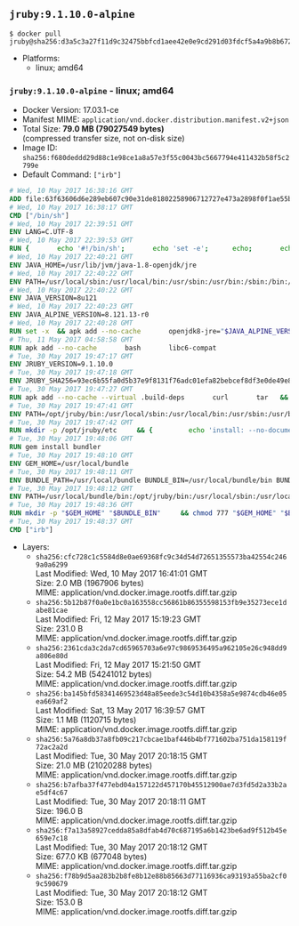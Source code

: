 ## `jruby:9.1.10.0-alpine`

```console
$ docker pull jruby@sha256:d3a5c3a27f11d9c32475bbfcd1aee42e0e9cd291d03fdcf5a4a9b8b6728ee65b
```

-	Platforms:
	-	linux; amd64

### `jruby:9.1.10.0-alpine` - linux; amd64

-	Docker Version: 17.03.1-ce
-	Manifest MIME: `application/vnd.docker.distribution.manifest.v2+json`
-	Total Size: **79.0 MB (79027549 bytes)**  
	(compressed transfer size, not on-disk size)
-	Image ID: `sha256:f680deddd29d88c1e98ce1a8a57e3f55c0043bc5667794e411432b58f5c2799e`
-	Default Command: `["irb"]`

```dockerfile
# Wed, 10 May 2017 16:38:16 GMT
ADD file:63f63606d6e289eb607c90e31de81802258906712727e473a2898f0f1ae55bb5 in / 
# Wed, 10 May 2017 16:38:17 GMT
CMD ["/bin/sh"]
# Wed, 10 May 2017 22:39:51 GMT
ENV LANG=C.UTF-8
# Wed, 10 May 2017 22:39:53 GMT
RUN { 		echo '#!/bin/sh'; 		echo 'set -e'; 		echo; 		echo 'dirname "$(dirname "$(readlink -f "$(which javac || which java)")")"'; 	} > /usr/local/bin/docker-java-home 	&& chmod +x /usr/local/bin/docker-java-home
# Wed, 10 May 2017 22:40:21 GMT
ENV JAVA_HOME=/usr/lib/jvm/java-1.8-openjdk/jre
# Wed, 10 May 2017 22:40:22 GMT
ENV PATH=/usr/local/sbin:/usr/local/bin:/usr/sbin:/usr/bin:/sbin:/bin:/usr/lib/jvm/java-1.8-openjdk/jre/bin:/usr/lib/jvm/java-1.8-openjdk/bin
# Wed, 10 May 2017 22:40:22 GMT
ENV JAVA_VERSION=8u121
# Wed, 10 May 2017 22:40:23 GMT
ENV JAVA_ALPINE_VERSION=8.121.13-r0
# Wed, 10 May 2017 22:40:28 GMT
RUN set -x 	&& apk add --no-cache 		openjdk8-jre="$JAVA_ALPINE_VERSION" 	&& [ "$JAVA_HOME" = "$(docker-java-home)" ]
# Thu, 11 May 2017 04:58:58 GMT
RUN apk add --no-cache       bash       libc6-compat
# Tue, 30 May 2017 19:47:17 GMT
ENV JRUBY_VERSION=9.1.10.0
# Tue, 30 May 2017 19:47:18 GMT
ENV JRUBY_SHA256=93ec6b55fa0d5b37e9f8131f76adc01efa82bebcef8df3e0de49e83dad3ee958
# Tue, 30 May 2017 19:47:27 GMT
RUN apk add --no-cache --virtual .build-deps       curl       tar   && mkdir -p /opt/jruby   && curl -fSL https://s3.amazonaws.com/jruby.org/downloads/${JRUBY_VERSION}/jruby-bin-${JRUBY_VERSION}.tar.gz -o /tmp/jruby.tar.gz   && echo "$JRUBY_SHA256 */tmp/jruby.tar.gz" | sha256sum -c -   && tar -zx --strip-components=1 -f /tmp/jruby.tar.gz -C /opt/jruby   && rm /tmp/jruby.tar.gz   && ln -s /opt/jruby/bin/jruby /usr/local/bin/ruby   && apk del .build-deps
# Tue, 30 May 2017 19:47:41 GMT
ENV PATH=/opt/jruby/bin:/usr/local/sbin:/usr/local/bin:/usr/sbin:/usr/bin:/sbin:/bin:/usr/lib/jvm/java-1.8-openjdk/jre/bin:/usr/lib/jvm/java-1.8-openjdk/bin
# Tue, 30 May 2017 19:47:42 GMT
RUN mkdir -p /opt/jruby/etc     && {         echo 'install: --no-document';         echo 'update: --no-document';     } >> /opt/jruby/etc/gemrc
# Tue, 30 May 2017 19:48:06 GMT
RUN gem install bundler
# Tue, 30 May 2017 19:48:10 GMT
ENV GEM_HOME=/usr/local/bundle
# Tue, 30 May 2017 19:48:11 GMT
ENV BUNDLE_PATH=/usr/local/bundle BUNDLE_BIN=/usr/local/bundle/bin BUNDLE_SILENCE_ROOT_WARNING=1 BUNDLE_APP_CONFIG=/usr/local/bundle
# Tue, 30 May 2017 19:48:12 GMT
ENV PATH=/usr/local/bundle/bin:/opt/jruby/bin:/usr/local/sbin:/usr/local/bin:/usr/sbin:/usr/bin:/sbin:/bin:/usr/lib/jvm/java-1.8-openjdk/jre/bin:/usr/lib/jvm/java-1.8-openjdk/bin
# Tue, 30 May 2017 19:48:36 GMT
RUN mkdir -p "$GEM_HOME" "$BUNDLE_BIN"     && chmod 777 "$GEM_HOME" "$BUNDLE_BIN"
# Tue, 30 May 2017 19:48:37 GMT
CMD ["irb"]
```

-	Layers:
	-	`sha256:cfc728c1c5584d8e0ae69368fc9c34d54d72651355573ba42554c2469a0a6299`  
		Last Modified: Wed, 10 May 2017 16:41:01 GMT  
		Size: 2.0 MB (1967906 bytes)  
		MIME: application/vnd.docker.image.rootfs.diff.tar.gzip
	-	`sha256:5b12b87f0a0e1bc0a163558cc56861b86355598153fb9e35273ece1dabe81cae`  
		Last Modified: Fri, 12 May 2017 15:19:23 GMT  
		Size: 231.0 B  
		MIME: application/vnd.docker.image.rootfs.diff.tar.gzip
	-	`sha256:2361cda3c2da7cd65965703a6e97c9869536495a962105e26c948dd9a806e80d`  
		Last Modified: Fri, 12 May 2017 15:21:50 GMT  
		Size: 54.2 MB (54241012 bytes)  
		MIME: application/vnd.docker.image.rootfs.diff.tar.gzip
	-	`sha256:ba145bfd58341469523d48a85eede3c54d10b4358a5e9874cdb46e05ea669af2`  
		Last Modified: Sat, 13 May 2017 16:39:57 GMT  
		Size: 1.1 MB (1120715 bytes)  
		MIME: application/vnd.docker.image.rootfs.diff.tar.gzip
	-	`sha256:5a76a8db37a8fb09c217cbcae1baf446b4bf771602ba751da158119f72ac2a2d`  
		Last Modified: Tue, 30 May 2017 20:18:15 GMT  
		Size: 21.0 MB (21020288 bytes)  
		MIME: application/vnd.docker.image.rootfs.diff.tar.gzip
	-	`sha256:b7afba37f477ebd04a157122d457170b45512900ae7d3fd5d2a33b2ae5df4c67`  
		Last Modified: Tue, 30 May 2017 20:18:11 GMT  
		Size: 196.0 B  
		MIME: application/vnd.docker.image.rootfs.diff.tar.gzip
	-	`sha256:f7a13a58927cedda85a8dfab4d70c687195a6b1423be6ad9f512b45e659e7c18`  
		Last Modified: Tue, 30 May 2017 20:18:12 GMT  
		Size: 677.0 KB (677048 bytes)  
		MIME: application/vnd.docker.image.rootfs.diff.tar.gzip
	-	`sha256:f78b9d5aa283b2b8fe8b12e88b85663d77116936ca93193a55ba2cf09c590679`  
		Last Modified: Tue, 30 May 2017 20:18:12 GMT  
		Size: 153.0 B  
		MIME: application/vnd.docker.image.rootfs.diff.tar.gzip
